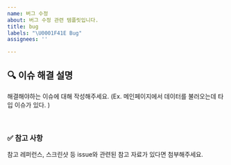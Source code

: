 ```yaml
---
name: 버그 수정
about: 버그 수정 관련 템플릿입니다.
title: bug
labels: "\U0001F41E Bug"
assignees: ''

---
```


## 🔍 이슈 해결 설명

해결해야하는 이슈에 대해 작성해주세요.
(Ex. 메인페이지에서 데이터를 불러오는데 타입 이슈가 있다. )

<br>

### ✅ 참고 사항

참고 레퍼런스, 스크린샷 등 issue와 관련된 참고 자료가 있다면 첨부해주세요.
